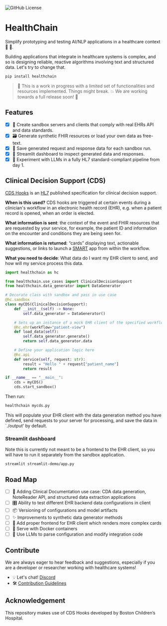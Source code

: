![GitHub License](https://img.shields.io/github/license/dotimplement/healthchain)

# HealthChain

Simplify prototyping and testing AI/NLP applications in a healthcare context 💫 🏥.

Building applications that integrate in healthcare systems is complex, and so is designing reliable, reactive algorithms involving text and structured data. Let's try to change that.

```bash
pip install healthchain
```
> 🚧 This is a work in progress with a limited set of functionalities and resources implemented. Things might break. 💥 We are working towards a full release soon! 👀


## Features
- [x] 🍱 Create sandbox servers and clients that comply with real EHRs API and data standards.
- [x] 🗃️ Generate synthetic FHIR resources or load your own data as free-text.
- [x] 💾 Save generated request and response data for each sandbox run.
- [x] 🎈 Streamlit dashboard to inspect generated data and responses.
- [x] 🧪 Experiment with LLMs in a fully HL7 standard-compliant pipeline from day 1.

## Clinical Decision Support (CDS)
[CDS Hooks](https://cds-hooks.org/) is an [HL7](https://cds-hooks.hl7.org) published specification for clinical decision support.

**When is this used?** CDS hooks are triggered at certain events during a clinician's workflow in an electronic health record (EHR), e.g. when a patient record is opened, when an order is elected.

**What information is sent**: the context of the event and FHIR resources that are requested by your service, for example, the patient ID and information on the encounter and conditions they are being seen for.

**What information is returned**: “cards” displaying text, actionable suggestions, or links to launch a [SMART](https://smarthealthit.org/) app from within the workflow.

**What you need to decide**: What data do I want my EHR client to send, and how will my service process this data.


```python
import healthchain as hc

from healthchain.use_cases import ClinicalDecisionSupport
from healthchain.data_generator import DataGenerator

# Decorate class with sandbox and pass in use case
@hc.sandbox
class myCDS(ClinicalDecisionSupport):
    def __init__(self) -> None:
        self.data_generator = DataGenerator()

    # Sets up an instance of a mock EHR client of the specified workflow
    @hc.ehr(workflow="patient-view")
    def load_data(self):
        self.data_generator.generate()
        return self.data_generator.data

    # Define your application logic here
    @hc.api
    def service(self, request: str):
        result = "Hello " + request["patient_name"]
        return result

if __name__ == "__main__":
    cds = myCDS()
    cds.start_sandbox()
```

Then run:
```bash
healthchain mycds.py
```
This will populate your EHR client with the data generation method you have defined, send requests to your server for processing, and save the data in `./output' by default.

### Streamlit dashboard
Note this is currently not meant to be a frontend to the EHR client, so you will have to run it separately from the sandbox application.

```bash
streamlit streamlit-demo/app.py
```

## Road Map
- [ ] 📝 Adding Clinical Documentation use case: CDA data generation, NoteReader API, and structured data extraction applications
- [ ] 🎛️ Ability to test different EHR backend data configurations in client
- [ ] 📦 Versioning of configurations and model artifacts
- [ ] ✨ Improvements to synthetic data generator methods
- [ ] 👾 Add proper frontend for EHR client which renders more complex cards
- [ ] 🐳 Serve with Docker containers
- [ ] 🚀 Use LLMs to parse configuration and modify integration code

## Contribute
We are always eager to hear feedback and suggestions, especially if you are a developer or researcher working with healthcare systems!
- 💡 Let's chat! [Discord](https://discord.gg/jG4UWCUh)
- 🛠️ [Contribution Guidelines](CONTRIBUTING.md)

## Acknowledgement
This repository makes use of CDS Hooks developed by Boston Children’s Hospital.

